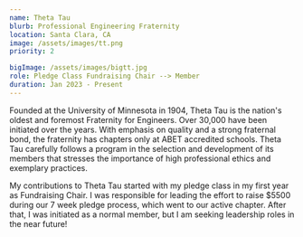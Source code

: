 ```yaml
---
name: Theta Tau
blurb: Professional Engineering Fraternity
location: Santa Clara, CA
image: /assets/images/tt.png
priority: 2

bigImage: /assets/images/bigtt.jpg
role: Pledge Class Fundraising Chair --> Member
duration: Jan 2023 - Present
---
```


Founded at the University of Minnesota in 1904, Theta Tau is the nation's oldest and foremost Fraternity for Engineers. Over 30,000 have been initiated over the years. With emphasis on quality and a strong fraternal bond, the fraternity has chapters only at ABET accredited schools. Theta Tau carefully follows a program in the selection and development of its members that stresses the importance of high professional ethics and exemplary practices.

My contributions to Theta Tau started with my pledge class in my first year as Fundraising Chair. I was responsible for leading the effort to raise $5500 during our 7 week pledge process, which went to our active chapter. After that, I was initiated as a normal member, but I am seeking leadership roles in the near future!